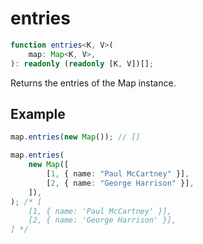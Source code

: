 # entries

```ts
function entries<K, V>(
    map: Map<K, V>,
): readonly (readonly [K, V])[];
```

Returns the entries of the Map instance.

## Example

```ts
map.entries(new Map()); // []
```

```ts
map.entries(
    new Map([
        [1, { name: "Paul McCartney" }],
        [2, { name: "George Harrison" }],
    ]),
); /* [
    [1, { name: 'Paul McCartney' }],
    [2, { name: 'George Harrison' }],
] */
```
